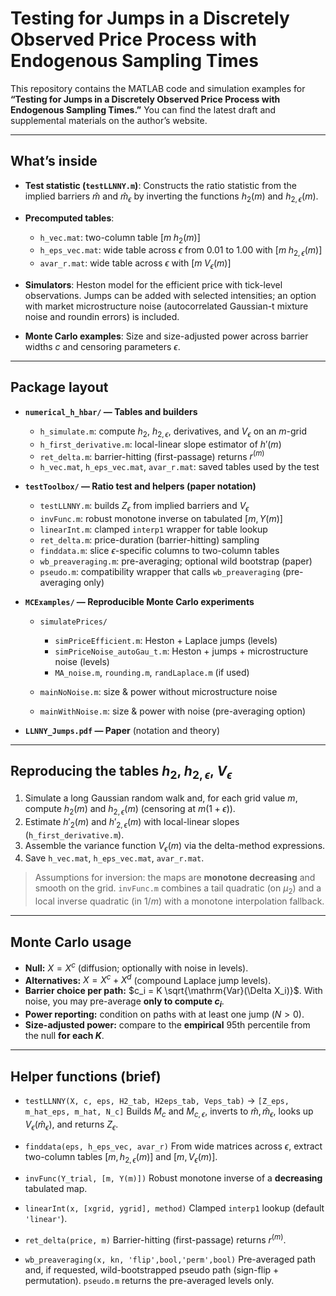 # Testing for Jumps in a Discretely Observed Price Process with Endogenous Sampling Times

This repository contains the MATLAB code and simulation examples for **“Testing for Jumps in a Discretely Observed Price Process with Endogenous Sampling Times.”**
You can find the latest draft and supplemental materials on the author’s website.

---

## What’s inside

* **Test statistic (`testLLNNY.m`)**:
Constructs the ratio statistic from the implied barriers $\widehat m$ and $\widehat m_{\epsilon}$ by inverting the functions $h_{2}(m)$ and $h_{2,\epsilon}(m)$.

* **Precomputed tables**:

  * `h_vec.mat`: two-column table $[m\; h_{2}(m)]$
  * `h_eps_vec.mat`: wide table across $\epsilon$ from 0.01 to 1.00 with $[m\; h_{2,\epsilon}(m)]$
  * `avar_r.mat`: wide table across $\epsilon$ with $[m\; V_{\epsilon}(m)]$

* **Simulators**:
  Heston model for the efficient price with tick-level observations. Jumps can be added with selected intensities; an option with market microstructure noise (autocorrelated Gaussian-t mixture noise and roundin errors) is included.

* **Monte Carlo examples**:
  Size and size-adjusted power across barrier widths $c$ and censoring parameters $\epsilon$.

---

## Package layout

* **`numerical_h_hbar/` — Tables and builders**

  * `h_simulate.m`: compute $h_{2}$, $h_{2,\epsilon}$, derivatives, and $V_{\epsilon}$ on an $m$-grid
  * `h_first_derivative.m`: local-linear slope estimator of $h'(m)$
  * `ret_delta.m`: barrier-hitting (first-passage) returns $r^{(m)}$
  * `h_vec.mat`, `h_eps_vec.mat`, `avar_r.mat`: saved tables used by the test

* **`testToolbox/` — Ratio test and helpers (paper notation)**

  * `testLLNNY.m`: builds $Z_{\epsilon}$ from implied barriers and $V_{\epsilon}$
  * `invFunc.m`: robust monotone inverse on tabulated $[m, Y(m)]$
  * `linearInt.m`: clamped `interp1` wrapper for table lookup
  * `ret_delta.m`: price-duration (barrier-hitting) sampling
  * `finddata.m`: slice $\epsilon$-specific columns to two-column tables
  * `wb_preaveraging.m`: pre-averaging; optional wild bootstrap (paper)
  * `pseudo.m`: compatibility wrapper that calls `wb_preaveraging` (pre-averaging only)

* **`MCExamples/` — Reproducible Monte Carlo experiments**

  * `simulatePrices/`

    * `simPriceEfficient.m`: Heston + Laplace jumps (levels)
    * `simPriceNoise_autoGau_t.m`: Heston + jumps + microstructure noise (levels)
    * `MA_noise.m`, `rounding.m`, `randLaplace.m` (if used)
  * `mainNoNoise.m`: size & power without microstructure noise
  * `mainWithNoise.m`: size & power with noise (pre-averaging option)

* **`LLNNY_Jumps.pdf` — Paper** (notation and theory)

---

## Reproducing the tables $h_{2}$, $h_{2,\epsilon}$, $V_{\epsilon}$

1. Simulate a long Gaussian random walk and, for each grid value $m$, compute $h_{2}(m)$ and $h_{2,\epsilon}(m)$ (censoring at $m(1+\epsilon)$).
2. Estimate $h'_{2}(m)$ and $h'_{2,\epsilon}(m)$ with local-linear slopes (`h_first_derivative.m`).
3. Assemble the variance function $V_{\epsilon}(m)$ via the delta-method expressions.
4. Save `h_vec.mat`, `h_eps_vec.mat`, `avar_r.mat`.

> Assumptions for inversion: the maps are **monotone decreasing** and smooth on the grid. `invFunc.m` combines a tail quadratic (on $\mu_2$) and a local inverse quadratic (in $1/m$) with a monotone interpolation fallback.

---

## Monte Carlo usage

* **Null:** $X = X^{c}$ (diffusion; optionally with noise in levels).
* **Alternatives:** $X = X^{c} + X^{d}$ (compound Laplace jump levels).
* **Barrier choice per path:** $c_i = K \sqrt{\mathrm{Var}(\Delta X_i)}$. With noise, you may pre-average **only to compute $c_i$**.
* **Power reporting:** condition on paths with at least one jump ($N>0$).
* **Size-adjusted power:** compare to the **empirical** 95th percentile from the null **for each $K$**.

---

## Helper functions (brief)

* `testLLNNY(X, c, eps, H2_tab, H2eps_tab, Veps_tab)` → `[Z_eps, m_hat_eps, m_hat, N_c]`
  Builds $M_c$ and $M_{c,\epsilon}$, inverts to $\widehat m,\widehat m_{\epsilon}$, looks up $V_{\epsilon}(\widehat m_{\epsilon})$, and returns $Z_{\epsilon}$.

* `finddata(eps, h_eps_vec, avar_r)`
  From wide matrices across $\epsilon$, extract two-column tables $[m, h_{2,\epsilon}(m)]$ and $[m, V_{\epsilon}(m)]$.

* `invFunc(Y_trial, [m, Y(m)])`
  Robust monotone inverse of a **decreasing** tabulated map.

* `linearInt(x, [xgrid, ygrid], method)`
  Clamped `interp1` lookup (default `'linear'`).

* `ret_delta(price, m)`
  Barrier-hitting (first-passage) returns $r^{(m)}$.

* `wb_preaveraging(x, kn, 'flip',bool,'perm',bool)`
  Pre-averaged path and, if requested, wild-bootstrapped pseudo path (sign-flip + permutation).
  `pseudo.m` returns the pre-averaged levels only.
